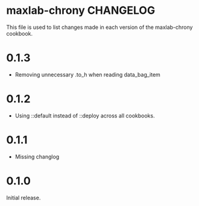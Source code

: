 # maxlab-chrony CHANGELOG

This file is used to list changes made in each version of the maxlab-chrony cookbook.

# 0.1.3

* Removing unnecessary .to_h when reading data_bag_item

# 0.1.2

* Using ::default instead of ::deploy across all cookbooks.

# 0.1.1

* Missing changlog

# 0.1.0

Initial release.
